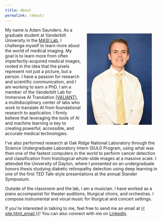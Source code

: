 ```yaml
---
title: About
permalink: /about/
---
```


<style>
    .headshot {
        width: auto;
        height: 300px;
        float: right;
        padding: 20px
    }
</style>
<img src="/assets/images/headshot.jpg" class="headshot">

My name is Adam Saunders. As a graduate student at Vanderbilt University in the [MASI Lab](https://my.vanderbilt.edu/masi/), I challenge myself to learn more about the world of medical imaging. My goal is to learn more from often imperfectly-acquired medical images, rooted in the idea that the pixels represent not just a picture, but a person. I have a passion for research and scientific communication, and I am working to earn a PhD. I am a member of the Vanderbilt Lab for Immersive AI Translation [(VALIANT)](https://www.vanderbilt.edu/valiant/), a multidisciplinary center of labs who work to translate AI from foundational research to application. I firmly believe that leveraging the tools of AI and machine learning is key to creating powerful, accessible, and accurate medical technologies. 

I've also performed research at Oak Ridge National Laboratory through the Science Undergraduate Laboratory Intern (SULI) Program, using what was then one of the fastest computers in the world to perform cancer detection and classification from histological whole-slide images at a massive scale. I attended the University of Dayton, where I presented on an undergraduate honors thesis studying diabetic retinopathy detection using deep learning in one of the first TED Talk-style presentations at the annual Stander Symposium.

Outside of the classroom and the lab, I am a musician. I have worked as a piano accompanist for theater auditions, liturgical choirs, and orchestras. I compose instrumental and vocal music for liturgical and concert settings.

If you're interested in talking to me, feel free to send me an email at <a class="u-email" href="mailto:{{ site.email  }}">{{ site.html_email }}</a>! You can also connect with me on <a href="https://www.linkedin.com/in/{{ site.linkedin_username| cgi_escape | escape }}">LinkedIn</a>.